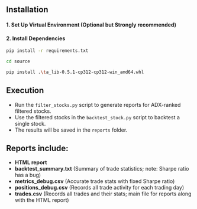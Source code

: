 ## Installation

#### 1. Set Up Virtual Environment (Optional but Strongly recommended)

#### 2. Install Dependencies
```bash
pip install -r requirements.txt
```

```bash
cd source
```

```bash
pip install .\ta_lib-0.5.1-cp312-cp312-win_amd64.whl
```


## Execution

- Run the `filter_stocks.py` script to generate reports for ADX-ranked filtered stocks.
- Use the filtered stocks in the `backtest_stock.py` script to backtest a single stock.
- The results will be saved in the `reports` folder.
  
## Reports include:
  - **HTML report**  
  - **backtest_summary.txt** (Summary of trade statistics; note: Sharpe ratio has a bug)
  - **metrics_debug.csv** (Accurate trade stats with fixed Sharpe ratio)
  - **positions_debug.csv** (Records all trade activity for each trading day)
  - **trades.csv** (Records all trades and their stats; main file for reports along with the HTML report)

